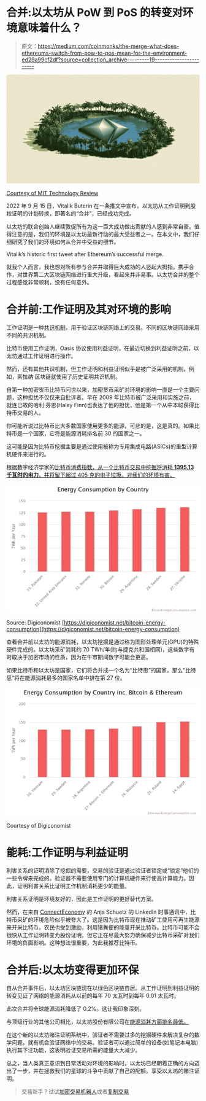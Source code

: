 # 合并:以太坊从 PoW 到 PoS 的转变对环境意味着什么？

> 原文：<https://medium.com/coinmonks/the-merge-what-does-ethereums-switch-from-pow-to-pos-mean-for-the-environment-ed29a99cf2df?source=collection_archive---------19----------------------->

![](img/c6efb9821da51dfd03a486120bb57bcd.png)

[Courtesy of MIT Technology Review](https://www.google.com/url?sa=i&url=https%3A%2F%2Fwww.technologyreview.com%2F2022%2F03%2F04%2F1046636%2Fethereum-blockchain-proof-of-stake%2F&psig=AOvVaw04Ek7a4SAr9x65MVvNILH5&ust=1664198203277000&source=images&cd=vfe&ved=0CAwQjRxqFwoTCODR7cSDsPoCFQAAAAAdAAAAABAD)

2022 年 9 月 15 日，Vitalik Buterin 在一条推文中宣布，以太坊从工作证明到股权证明的计划转换，即著名的“合并”，已经成功完成。

以太坊的联合创始人继续敦促所有为这一巨大成功做出贡献的人感到非常自豪。值得注意的是，我们的环境是以太坊最新行动的最大受益者之一。在本文中，我们仔细研究了我们的环境如何从合并中受益的细节。

Vitalik’s historic first tweet after Ethereum’s successful merge.

就我个人而言，我也想对所有参与合并并取得巨大成功的人竖起大拇指。携手合作，对世界第二大区块链网络进行重大升级，看起来并非易事。以太坊合并的整个过程感觉非常顺利，没有任何意外。

# 合并前:工作证明及其对环境的影响

工作证明是一种[共识机制](/coinmonks/understanding-cryptocurrency-consensus-mechanisms-proof-of-work-and-proof-of-stake-8bb5244f5662)，用于验证区块链网络上的交易。不同的区块链网络采用不同的共识机制。

比特币使用工作证明，Oasis 协议使用利益证明，在最近切换到利益证明之前，以太坊通过工作证明进行操作。

然而，还有其他共识机制，但工作证明和利益证明似乎是被广泛采用的机制。例如，索拉纳·区块链就使用了历史证明共识机制。

自第一种加密货币比特币问世以来，加密货币采矿对环境的影响一直是一个主要问题，这种担忧不仅仅来自批评者。早在 2009 年比特币被广泛采用和实施之前，就连已故的哈利·芬恩(Haley Finn)也表达了他的担忧，他是第一个从中本聪获得比特币交易的人。

你可能听说过比特币比大多数国家使用更多的能源，可悲的是，这是真的。如果比特币是一个国家，它将是能源消耗排名前 30 的国家之一。

这可能是因为比特币挖掘主要是通过使用被称为专用集成电路(ASICs)的重型计算机硬件来进行的。

根据数字经济学家的[比特币消费指数，从一个比特币交易中挖掘将消耗 **1395.13 千瓦时的电力**，并将留下超过 405 克的电子垃圾。对我们的环境有害。](https://digiconomist.net/bitcoin-energy-consumption)

![](img/d26ca7cbf884e0d7acc59e727695bb95.png)

Source: Digiconomist [https://digiconomist.net/bitcoin-energy-consumption](https://digiconomist.net/bitcoin-energy-consumption)

查看合并前以太坊的能源消耗，以太坊挖掘是通过称为图形处理单元(GPU)的特殊硬件完成的。以太坊采矿消耗约 70 TWh/年(约与捷克共和国相同)，这些数字有时取决于加密市场的性质，因为在牛市期间数字可能会更高。

如果比特币和以太坊是国家，它们将合并成一个名为“比特思”的国家，那么“比特思”将在能源消耗最多的国家名单中排在第 27 位。

![](img/051d194b82be5e3143caf5b3a7ad2ed0.png)

Courtesy of Digiconomist

# 能耗:工作证明与利益证明

利害关系的证明消除了挖掘的需要，交易的验证是通过验证者锁定或“锁定”他们的一些令牌来完成的。验证器不需要使用专门的计算机硬件来行使高计算能力。因此，证明利害关系比证明工作机制消耗更少的能量。

利害关系证明是环境友好的，因此是工作证明的更好替代方案。

然而，在来自 [ConnectEconomy](https://medium.com/u/6205c98f91b?source=post_page-----ed29a99cf2df--------------------------------) 的 Anja Schuetz 的 LinkedIn 时事通讯中，比特币采矿的环境危险似乎被夸大了。这是因为比特币现在推动矿工使用可再生能源来开采比特币。农民也受到激励，利用猪粪便的能量开采比特币。比特币可能不会很快从工作证明转变为股份证明，但它正在尽最大努力确保减少比特币采矿对我们环境的负面影响。这种想法很重要，为此我推荐比特币。

# 合并后:以太坊变得更加环保

自从合并事件后，以太坊区块链现在以绿色区块链自居。从工作证明到利益证明的转变见证了网络的能源消耗从以前的每年 70 太瓦时到每年 0.01 太瓦时。

此次合并将全球能源消耗降低了 0.2%。这让我印象深刻。

与顶级行业的其他公司相比，以太坊股份有限公司在[能源消耗方面排名最低。](https://ethereum.org/en/energy-consumption/)

在这个新的以太坊赌注证明系统中，验证者不需要过多的挖掘硬件来解决复杂的数学问题，就有机会验证网络中的交易。验证者可以通过简单的设备(如笔记本电脑)执行其下注功能，这表明验证交易所需的能量大大减少。

总之，当人类真正意识到日常活动对环境的影响时。以太坊已经朝着正确的方向迈出了一步，并在拯救我们的星球的斗争中贡献了自己的配额。享受以太坊的赌注证明。

> 交易新手？试试[加密交易机器人](/coinmonks/crypto-trading-bot-c2ffce8acb2a)或者[复制交易](/coinmonks/top-10-crypto-copy-trading-platforms-for-beginners-d0c37c7d698c)